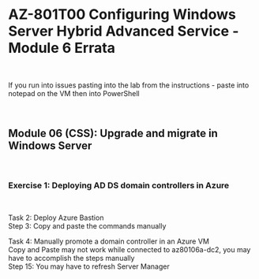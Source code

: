 # AZ-801T00 Configuring Windows Server  Hybrid Advanced Service - Module 6 Errata
<br>

If you run into issues pasting into the lab from the instructions - paste into notepad on the VM then into PowerShell<br>

<br>

## Module 06 (CSS): Upgrade and migrate in Windows Server

<br>

### Exercise 1: Deploying AD DS domain controllers in Azure

<br>

Task 2: Deploy Azure Bastion<br>
Step 3: Copy and paste the commands manually<br>

Task 4: Manually promote a domain controller in an Azure VM<br>
Copy and Paste may not work while connected to az80106a-dc2, you may have to accomplish the steps manually<br>
Step 15: You may have to refresh Server Manager<br>

